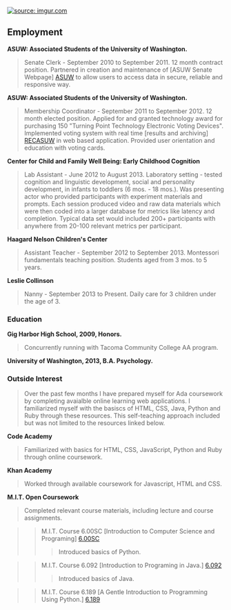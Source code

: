 <a href="http://imgur.com/nTRpI5r"><img src="http://i.imgur.com/nTRpI5r.png" title="source: imgur.com" /></a>

<h2>Employment</h2>

**ASUW: Associated Students of the University of Washington.**

>Senate Clerk - September 2010 to September 2011. 12 month contract position. Partnered in creation and maintenance of [ASUW Senate Webpage] [ASUW] to allow users to access data in secure, reliable and responsive way.

[ASUW]:http://senate.asuw.org/ 

**ASUW: Associated Students of the University of Washington.** 

>Membership Coordinator - September 2011 to September 2012. 12 month elected position. Applied for and granted technology award for purchasing 150 "Turning Point Technology Electronic Voting Devices". Implemented voting system with real time [results and archiving] [RECASUW] in web based application. Provided user orientation and education with voting cards. 

[RECASUW]: https://depts.washington.edu/asuwsen/oro/#!UserIndex

**Center for Child and Family Well Being: Early Childhood Cognition**

>Lab Assistant - June 2012 to August 2013. Laboratory setting - tested cognition and linguistic development, social and personality development, in infants to toddlers (6 mos. - 18 mos.). Was presenting actor who provided participants with experiment materials and prompts. Each session produced video and raw data materials which were then coded into a larger database for metrics like latency and completion. Typical data set would included 200+ participants with anywhere from 20-100 relevant metrics per participant. 

**Haagard Nelson Children's Center**

>Assistant Teacher - September 2012 to September 2013. Montessori fundamentals teaching position. Students aged from 3 mos. to 5 years. 

**Leslie Collinson**

>Nanny - September 2013 to Present. Daily care for 3 children under the age of 3. 

<h3>Education</h3>


**Gig Harbor High School, 2009, Honors.** 
>Concurrently running with Tacoma Community College AA program.  

**University of Washington, 2013, B.A. Psychology.**
<h3>Outside Interest</h3>

>Over the past few months I have prepared myself for Ada coursework by completing avaialble online learning web applications. I familiarized myself with the basiscs of HTML, CSS, Java, Python and Ruby through these resources. This self-teaching approach included but was not limited to the resources linked below. 

**Code Academy**
>Familiarized with basics for HTML, CSS, JavaScript, Python and Ruby through online coursework. 

**Khan Academy**
> Worked through available coursework for Javascript, HTML and CSS. 

**M.I.T. Open Coursework**
>Completed relevant course materials, including lecture and course assignments. 

>>M.I.T. Course 6.00SC [Introduction to Computer Science and Programing] [6.00SC]
>>>Introduced basics of Python. 

[6.00SC]: http://ocw.mit.edu/courses/electrical-engineering-and-computer-science/6-00sc-introduction-to-computer-science-and-programming-spring-2011/

>>M.I.T. Course 6.092 [Introduction to Programing in Java.] [6.092]
>>>Introduced basics of Java. 

[6.092]: http://ocw.mit.edu/courses/electrical-engineering-and-computer-science/6-092-introduction-to-programming-in-java-january-iap-2010/

>>M.I.T. Course 6.189 [A Gentle Introduction to Programming Using Python.] [6.189]

[6.189]: http://ocw.mit.edu/courses/electrical-engineering-and-computer-science/6-189-a-gentle-introduction-to-programming-using-python-january-iap-2011/

